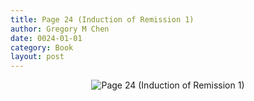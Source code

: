 ```yaml
---
title: Page 24 (Induction of Remission 1)
author: Gregory M Chen
date: 0024-01-01
category: Book
layout: post
---
```


<p style="text-align:center;"><img src="{{site.baseurl}}/assets/Graphics_v3.2/Page24_Induction-of-Remission-1.png" alt="Page 24 (Induction of Remission 1)" style="max-height: calc(100vh - 30px - 50px);"/></p>
